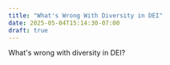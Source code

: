 ```yaml
---
title: "What's Wrong With Diversity in DEI"
date: 2025-05-04T15:14:30-07:00
draft: true
---
```


What's wrong with diversity in DEI?

